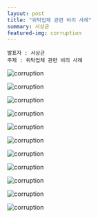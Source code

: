 ```yaml
---
layout: post
title: "위탁업체 관련 비리 사례"
summary: 서상균
featured-img: corruption
---
```


```
발표자 : 서상균
주제 : 위탁업체 관련 비리 사례
```

![corruption](https://djschool.github.io/postimages/corruption1.jpg)

![corruption](https://djschool.github.io/postimages/corruption2.jpg)

![corruption](https://djschool.github.io/postimages/corruption3.jpg)

![corruption](https://djschool.github.io/postimages/corruption4.jpg)

![corruption](https://djschool.github.io/postimages/corruption5.jpg)

![corruption](https://djschool.github.io/postimages/corruption6.jpg)

![corruption](https://djschool.github.io/postimages/corruption7.jpg)

![corruption](https://djschool.github.io/postimages/corruption8.jpg)

![corruption](https://djschool.github.io/postimages/corruption9.jpg)

![corruption](https://djschool.github.io/postimages/corruption10.jpg)

![corruption](https://djschool.github.io/postimages/corruption11.jpg)